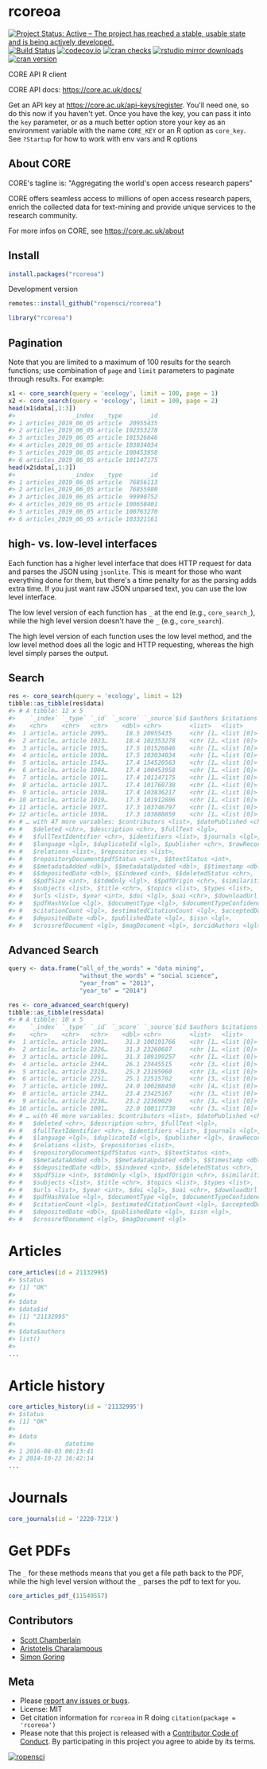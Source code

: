 rcoreoa
=======



[![Project Status: Active – The project has reached a stable, usable state and is being actively developed.](http://www.repostatus.org/badges/latest/active.svg)](http://www.repostatus.org/#active)
[![Build Status](https://travis-ci.org/ropensci/rcoreoa.svg?branch=master)](https://travis-ci.org/ropensci/rcoreoa)
[![codecov.io](https://codecov.io/github/ropensci/rcoreoa/coverage.svg?branch=master)](https://codecov.io/github/ropensci/rcoreoa?branch=master)
[![cran checks](https://cranchecks.info/badges/worst/rcoreoa)](https://cranchecks.info/pkgs/rcoreoa)
[![rstudio mirror downloads](https://cranlogs.r-pkg.org/badges/rcoreoa)](https://github.com/metacran/cranlogs.app)
[![cran version](http://www.r-pkg.org/badges/version/rcoreoa)](https://cran.r-project.org/package=rcoreoa)

CORE API R client

CORE API docs: https://core.ac.uk/docs/

Get an API key at https://core.ac.uk/api-keys/register. You'll need one, 
so do this now if you haven't yet. Once you have the key, you can pass it 
into the `key` parameter, or as a much better option store your key as an 
environment variable with the name `CORE_KEY` or an R option as `core_key`. 
See `?Startup` for how to work with env vars and R options

## About CORE

CORE's tagline is: "Aggregating the world's open access research papers"

CORE offers seamless access to millions of open access research papers, enrich
the collected data for text-mining and provide unique services to the research
community.

For more infos on CORE, see https://core.ac.uk/about

## Install


```r
install.packages("rcoreoa")
```

Development version


```r
remotes::install_github("ropensci/rcoreoa")
```


```r
library("rcoreoa")
```

## Pagination

Note that you are limited to a maximum of 100 results for the search functions;
use combination of `page` and `limit` parameters to paginate through results. 
For example:


```r
x1 <- core_search(query = 'ecology', limit = 100, page = 1)
x2 <- core_search(query = 'ecology', limit = 100, page = 2)
head(x1$data[,1:3])
#>                _index   _type       _id
#> 1 articles_2019_06_05 article  20955435
#> 2 articles_2019_06_05 article 102353278
#> 3 articles_2019_06_05 article 101526846
#> 4 articles_2019_06_05 article 103034034
#> 5 articles_2019_06_05 article 100453958
#> 6 articles_2019_06_05 article 101147175
head(x2$data[,1:3])
#>                _index   _type       _id
#> 1 articles_2019_06_05 article  76856113
#> 2 articles_2019_06_05 article  76855980
#> 3 articles_2019_06_05 article  99990752
#> 4 articles_2019_06_05 article 100658401
#> 5 articles_2019_06_05 article 100763270
#> 6 articles_2019_06_05 article 103321161
```

## high- vs. low-level interfaces

Each function has a higher level interface that does HTTP request for data and parses
the JSON using `jsonlite`. This is meant for those who want everything done for them,
but there's a time penalty for as the parsing adds extra time. If you just want raw JSON
unparsed text, you can use the low level interface.

The low level version of each function has `_` at the end (e.g., `core_search_`), while the
high level version doesn't have the `_` (e.g., `core_search`).

The high level version of each function uses the low level method, and the low level method
does all the logic and HTTP requesting, whereas the high level simply parses the output.

## Search


```r
res <- core_search(query = 'ecology', limit = 12)
tibble::as_tibble(res$data)
#> # A tibble: 12 x 5
#>    `_index` `_type` `_id` `_score` `_source`$id $authors $citations
#>    <chr>    <chr>   <chr>    <dbl> <chr>        <list>   <list>    
#>  1 article… article 2095…     18.5 20955435     <chr [1… <list [0]>
#>  2 article… article 1023…     18.4 102353278    <chr [2… <list [0]>
#>  3 article… article 1015…     17.5 101526846    <chr [1… <list [0]>
#>  4 article… article 1030…     17.5 103034034    <chr [1… <list [0]>
#>  5 article… article 1545…     17.4 154520563    <chr [1… <list [0]>
#>  6 article… article 1004…     17.4 100453958    <chr [1… <list [0]>
#>  7 article… article 1011…     17.4 101147175    <chr [1… <list [0]>
#>  8 article… article 1017…     17.4 101760738    <chr [1… <list [0]>
#>  9 article… article 1038…     17.4 103836217    <chr [1… <list [0]>
#> 10 article… article 1019…     17.3 101912806    <chr [1… <list [0]>
#> 11 article… article 1037…     17.3 103746797    <chr [1… <list [0]>
#> 12 article… article 1038…     17.3 103888859    <chr [1… <list [0]>
#> # … with 47 more variables: $contributors <list>, $datePublished <chr>,
#> #   $deleted <chr>, $description <chr>, $fullText <lgl>,
#> #   $fullTextIdentifier <chr>, $identifiers <list>, $journals <lgl>,
#> #   $language <lgl>, $duplicateId <lgl>, $publisher <chr>, $rawRecordXml <chr>,
#> #   $relations <list>, $repositories <list>,
#> #   $repositoryDocument$pdfStatus <int>, $$textStatus <int>,
#> #   $$metadataAdded <dbl>, $$metadataUpdated <dbl>, $$timestamp <dbl>,
#> #   $$depositedDate <dbl>, $$indexed <int>, $$deletedStatus <chr>,
#> #   $$pdfSize <int>, $$tdmOnly <lgl>, $$pdfOrigin <chr>, $similarities <lgl>,
#> #   $subjects <list>, $title <chr>, $topics <list>, $types <list>,
#> #   $urls <list>, $year <int>, $doi <lgl>, $oai <chr>, $downloadUrl <chr>,
#> #   $pdfHashValue <lgl>, $documentType <lgl>, $documentTypeConfidence <lgl>,
#> #   $citationCount <lgl>, $estimatedCitationCount <lgl>, $acceptedDate <lgl>,
#> #   $depositedDate <dbl>, $publishedDate <lgl>, $issn <lgl>,
#> #   $crossrefDocument <lgl>, $magDocument <lgl>, $orcidAuthors <lgl>
```

## Advanced Search


```r
query <- data.frame("all_of_the_words" = "data mining",
                    "without_the_words" = "social science",
                    "year_from" = "2013",
                    "year_to" = "2014")

res <- core_advanced_search(query)
tibble::as_tibble(res$data)
#> # A tibble: 10 x 5
#>    `_index` `_type` `_id` `_score` `_source`$id $authors $citations
#>    <chr>    <chr>   <chr>    <dbl> <chr>        <list>   <list>    
#>  1 article… article 1001…     31.3 100191766    <chr [1… <list [0]>
#>  2 article… article 2326…     31.3 23260687     <chr [1… <list [0]>
#>  3 article… article 1091…     31.3 109199257    <chr [1… <list [0]>
#>  4 article… article 2344…     26.1 23445515     <chr [3… <list [0]>
#>  5 article… article 2319…     25.3 23195960     <chr [3… <list [0]>
#>  6 article… article 2251…     25.1 22515702     <chr [3… <list [0]>
#>  7 article… article 1002…     24.0 100288450    <chr [4… <list [0]>
#>  8 article… article 2342…     23.4 23425167     <chr [3… <list [0]>
#>  9 article… article 2236…     23.2 22369029     <chr [3… <list [0]>
#> 10 article… article 1001…     22.0 100117738    <chr [3… <list [0]>
#> # … with 46 more variables: $contributors <list>, $datePublished <chr>,
#> #   $deleted <chr>, $description <chr>, $fullText <lgl>,
#> #   $fullTextIdentifier <chr>, $identifiers <list>, $journals <lgl>,
#> #   $language <lgl>, $duplicateId <lgl>, $publisher <lgl>, $rawRecordXml <chr>,
#> #   $relations <list>, $repositories <list>,
#> #   $repositoryDocument$pdfStatus <int>, $$textStatus <int>,
#> #   $$metadataAdded <dbl>, $$metadataUpdated <dbl>, $$timestamp <dbl>,
#> #   $$depositedDate <dbl>, $$indexed <int>, $$deletedStatus <chr>,
#> #   $$pdfSize <int>, $$tdmOnly <lgl>, $$pdfOrigin <chr>, $similarities <lgl>,
#> #   $subjects <list>, $title <chr>, $topics <list>, $types <list>,
#> #   $urls <list>, $year <int>, $doi <lgl>, $oai <chr>, $downloadUrl <chr>,
#> #   $pdfHashValue <lgl>, $documentType <lgl>, $documentTypeConfidence <lgl>,
#> #   $citationCount <lgl>, $estimatedCitationCount <lgl>, $acceptedDate <lgl>,
#> #   $depositedDate <dbl>, $publishedDate <lgl>, $issn <lgl>,
#> #   $crossrefDocument <lgl>, $magDocument <lgl>
```

# Articles


```r
core_articles(id = 21132995)
#> $status
#> [1] "OK"
#> 
#> $data
#> $data$id
#> [1] "21132995"
#> 
#> $data$authors
#> list()
#> 
...
```

# Article history


```r
core_articles_history(id = '21132995')
#> $status
#> [1] "OK"
#> 
#> $data
#>              datetime
#> 1 2016-08-03 00:13:41
#> 2 2014-10-22 16:42:14
...
```

# Journals


```r
core_journals(id = '2220-721X')
```

# Get PDFs

The `_` for these methods means that you get a file path back to the PDF, while the
high level version without the `_` parses the pdf to text for you.


```r
core_articles_pdf_(11549557)
```

## Contributors

* [Scott Chamberlain](https://github.com/sckott)
* [Aristotelis Charalampous](https://github.com/aresxs91)
* [Simon Goring](https://github.com/SimonGoring)

## Meta

* Please [report any issues or bugs](https://github.com/ropensci/rcoreoa/issues).
* License: MIT
* Get citation information for `rcoreoa` in R doing `citation(package = 'rcoreoa')`
* Please note that this project is released with a [Contributor Code of Conduct][coc]. By participating in this project you agree to abide by its terms.

[![ropensci](https://ropensci.org/public_images/github_footer.png)](https://ropensci.org)

[coc]: https://github.com/ropensci/rcoreoa/blob/master/CODE_OF_CONDUCT.md
